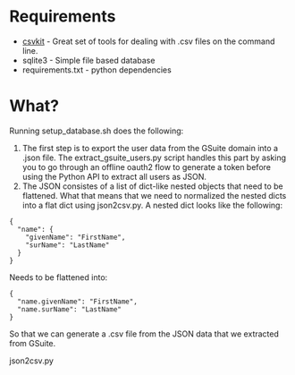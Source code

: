 # Requirements

* [csvkit](https://csvkit.readthedocs.io/en/latest/) - Great set of tools for dealing with .csv files on the command line.
* sqlite3 - Simple file based database
* requirements.txt - python dependencies

# What?

Running setup_database.sh does the following:

1. The first step is to export the user data from the GSuite domain into a
   .json file. The extract_gsuite_users.py script handles this part by asking
   you to go through an offline oauth2 flow to generate a token before using
   the Python API to extract all users as JSON.
2. The JSON consistes of a list of dict-like nested objects that need to be
   flattened. What that means that we need to normalized the nested dicts into
   a flat dict using json2csv.py. A nested dict looks like the following:

```
{
  "name": {
    "givenName": "FirstName",
    "surName": "LastName"
  }
}
```

Needs to be flattened into:

```
{
  "name.givenName": "FirstName",
  "name.surName": "LastName"
}
```

So that we can generate a .csv file from the JSON data that we extracted from GSuite.

json2csv.py
